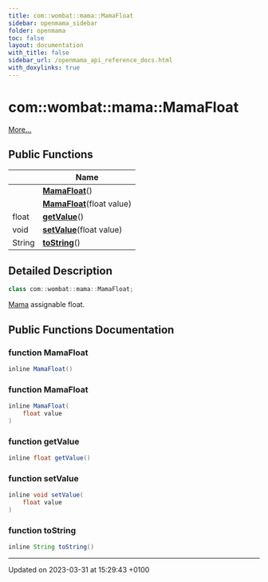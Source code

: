 ```yaml
---
title: com::wombat::mama::MamaFloat
sidebar: openmama_sidebar
folder: openmama
toc: false
layout: documentation
with_title: false
sidebar_url: /openmama_api_reference_docs.html
with_doxylinks: true
---
```


# com::wombat::mama::MamaFloat



 [More...](#detailed-description)

## Public Functions

|                | Name           |
| -------------- | -------------- |
| | **[MamaFloat](classcom_1_1wombat_1_1mama_1_1MamaFloat.html#function-mamafloat)**() |
| | **[MamaFloat](classcom_1_1wombat_1_1mama_1_1MamaFloat.html#function-mamafloat)**(float value) |
| float | **[getValue](classcom_1_1wombat_1_1mama_1_1MamaFloat.html#function-getvalue)**() |
| void | **[setValue](classcom_1_1wombat_1_1mama_1_1MamaFloat.html#function-setvalue)**(float value) |
| String | **[toString](classcom_1_1wombat_1_1mama_1_1MamaFloat.html#function-tostring)**() |

## Detailed Description

```java
class com::wombat::mama::MamaFloat;
```


[Mama](classcom_1_1wombat_1_1mama_1_1Mama.html) assignable float. 

## Public Functions Documentation

### function MamaFloat

```java
inline MamaFloat()
```


### function MamaFloat

```java
inline MamaFloat(
    float value
)
```


### function getValue

```java
inline float getValue()
```


### function setValue

```java
inline void setValue(
    float value
)
```


### function toString

```java
inline String toString()
```


-------------------------------

Updated on 2023-03-31 at 15:29:43 +0100